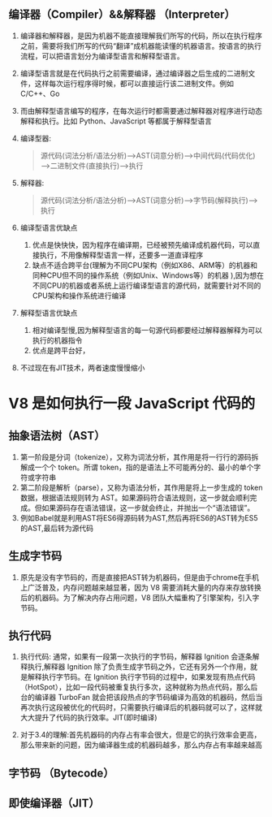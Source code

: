 ## 编译器（Compiler）&&解释器 （Interpreter）

1. 编译器和解释器，是因为机器不能直接理解我们所写的代码，所以在执行程序之前，需要将我们所写的代码“翻译”成机器能读懂的机器语言。按语言的执行流程，可以把语言划分为编译型语言和解释型语言。
2. 编译型语言就是在代码执行之前需要编译，通过编译器之后生成的二进制文件，这样每次运行程序得时候，都可以直接运行该二进制文件。例如 C/C++、Go
3. 而由解释型语言编写的程序，在每次运行时都需要通过解释器对程序进行动态解释和执行。比如 Python、JavaScript 等都属于解释型语言
4. 编译型器: 
    >源代码(词法分析/语法分析)——>AST(词意分析)——>中间代码(代码优化)——>二进制文件(直接执行)——>执行
5. 解释器:
    >源代码(词法分析/语法分析)——>AST(词意分析)——>字节码(解释执行)——>执行
6. 编译型语言优缺点
    1. 优点是快快快，因为程序在编译期，已经被预先编译成机器代码，可以直接执行，不用像解释型语言一样，还要多一道直译程序
    2. 缺点不适合跨平台(理解为不同CPU架构（例如X86、ARM等）的机器和同种CPU但不同的操作系统（例如Unix、Windows等）的机器 ),因为想在不同CPU的机器或者系统上运行编译型语言的源代码，就需要针对不同的CPU架构和操作系统进行编译
7. 解释型语言优缺点
    1. 相对编译型慢,因为解释型语言的每一句源代码都要经过解释器解释为可以执行的机器指令
    2. 优点是跨平台好，

8. 不过现在有JIT技术，两者速度慢慢缩小

# V8 是如何执行一段 JavaScript 代码的
## 抽象语法树（AST）
1. 第一阶段是分词（tokenize），又称为词法分析，其作用是将一行行的源码拆解成一个个 token。所谓 token，指的是语法上不可能再分的、最小的单个字符或字符串
2. 第二阶段是解析（parse），又称为语法分析，其作用是将上一步生成的 token 数据，根据语法规则转为 AST。如果源码符合语法规则，这一步就会顺利完成。但如果源码存在语法错误，这一步就会终止，并抛出一个“语法错误”。
3. 例如Babel就是利用AST将ES6得源码转为AST,然后再将ES6的AST转为ES5的AST,最后转为源代码

## 生成字节码
1. 原先是没有字节码的，而是直接把AST转为机器码，但是由于chrome在手机上广泛普及，内存问题越来越显著，因为 V8 需要消耗大量的内存来存放转换后的机器码。为了解决内存占用问题，V8 团队大幅重构了引擎架构，引入字节码。

## 执行代码
1. 执行代码: 通常，如果有一段第一次执行的字节码，解释器 Ignition 会逐条解释执行,解释器 Ignition 除了负责生成字节码之外，它还有另外一个作用，就是解释执行字节码。在 Ignition 执行字节码的过程中，如果发现有热点代码（HotSpot），比如一段代码被重复执行多次，这种就称为热点代码，那么后台的编译器 TurboFan 就会把该段热点的字节码编译为高效的机器码，然后当再次执行这段被优化的代码时，只需要执行编译后的机器码就可以了，这样就大大提升了代码的执行效率。JIT(即时编译)

2. 对于3.4的理解:首先机器码的内存占有率会很大，但是它的执行效率会更高，那么带来新的问题，因为编译器生成的机器码越多，那么内存占有率越来越高

## 字节码 （Bytecode）

## 即使编译器（JIT）